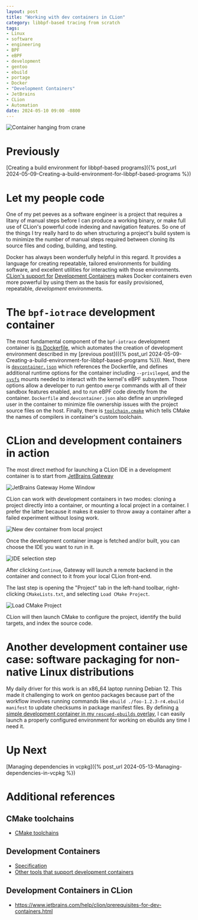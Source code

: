 ```yaml
---
layout: post
title: "Working with dev containers in CLion"
category: libbpf-based tracing from scratch
tags:
- Linux
- software
- engineering
- BPF
- eBPF
- development
- gentoo
- ebuild
- portage
- Docker
- "Development Containers"
- JetBrains
- CLion
- Automation
date: 2024-05-10 09:00 -0800
---
```

![Container hanging from crane](/images/container-on-crane.png)
# Previously
[Creating a build environment for libbpf-based programs]({% post_url 2024-05-09-Creating-a-build-environment-for-libbpf-based-programs %})

# Let my people code

One of my pet peeves as a software engineer is a project that requires a litany of manual steps before I can produce a
working binary, or make full use of CLion's powerful code indexing and navigation features.
So one of the things I try really hard to do when structuring a project's build system is
to minimize the number of manual steps required between cloning its source files and coding, building, and testing.

Docker has always been wonderfully helpful in this regard.
It provides a language for creating repeatable, tailored environments for building software,
and excellent utilities for interacting with those environments.
[CLion's support for](https://www.jetbrains.com/help/clion/connect-to-devcontainer.html)
[Development Containers](https://containers.dev/) makes Docker containers even more powerful
by using them as the basis for easily provisioned, repeatable, _development_ environments.

# The `bpf-iotrace` development container
The most fundamental component of the `bpf-iotrace` development container is
[its Dockerfile](https://github.com/mprzybylski/bpf-iotrace/blob/main/.devcontainer/Dockerfile),
which automates the creation of development environment described in my
[previous post](({% post_url 2024-05-09-Creating-a-build-environment-for-libbpf-based-programs %})).
Next,
there is [`devcontainer.json`](https://github.com/mprzybylski/bpf-iotrace/blob/main/.devcontainer/devcontainer.json)
which references the Dockerfile, and defines additional runtime options for the container including `--privileged`,
and the [`sysfs`](https://www.kernel.org/doc/html/latest/filesystems/sysfs.html) mounts
needed to interact with the kernel's eBPF subsystem.
Those options allow a developer to run gentoo `emerge` commands with all of their sandbox features enabled,
and to run eBPF code directly from the container.
`Dockerfile` and `devcontainer.json` also define an unprivileged user in the container
to minimize file ownership issues with the project source files on the host. 
Finally,
there is [`toolchain.cmake`](https://github.com/mprzybylski/bpf-iotrace/blob/main/.devcontainer/toolchain.cmake)
which tells CMake the names of compilers in container's custom toolchain.

# CLion and development containers in action

The most direct method for launching a CLion IDE in a development container is to start from
[JetBrains Gateway](https://www.jetbrains.com/remote-development/gateway/)

![JetBrains Gateway Home Window](/images/Working-with-dev-containers-in-CLion/JetBrainsGatewayHomeWindow.png)

CLion can work with development containers in two modes: cloning a project directly into a container,
or mounting a local project in a container.
I prefer the latter because it makes it easier to throw away a container after a failed experiment without losing work.

![New dev container from local project](/images/Working-with-dev-containers-in-CLion/NewDevContainerLocalProject.png)

Once the development container image is fetched and/or built, you can choose the IDE you want to run in it.

![IDE selection step](/images/Working-with-dev-containers-in-CLion/BuildingDevContainer.png)

After clicking `Continue`,
Gateway will launch a remote backend in the container and connect to it from your local CLion front-end.

The last step is opening the "Project" tab in the left-hand toolbar,
right-clicking `CMakeLists.txt`, and selecting `Load CMake Project`.

![Load CMake Project](/images/Working-with-dev-containers-in-CLion/LoadCMakeProject.png)

CLion will then launch CMake to configure the project, identify the build targets, and index the source code.

# Another development container use case: software packaging for non-native Linux distributions
My daily driver for this work is an x86_64 laptop running Debian 12.
This made it challenging to work on gentoo packages
because part of the workflow involves running commands
like `ebuild ./foo-1.2.3-r4.ebuild manifest` to update checksums in package manifest files.
By defining [a simple development container in my `rescued-ebuilds` overlay](https://github.com/mprzybylski/rescued-ebuilds/tree/main/.devcontainer),
I can easily launch a properly configured environment for working on ebuilds any time I need it.

# Up Next
[Managing dependencies in vcpkg]({% post_url 2024-05-13-Managing-dependencies-in-vcpkg %})

# Additional references
## CMake toolchains
* [CMake toolchains](https://cmake.org/cmake/help/latest/manual/cmake-toolchains.7.html)
## Development Containers
* [Specification](https://containers.dev/implementors/spec/)
* [Other tools that support development containers](https://containers.dev/supporting)
## Development Containers in CLion
* https://www.jetbrains.com/help/clion/prerequisites-for-dev-containers.html